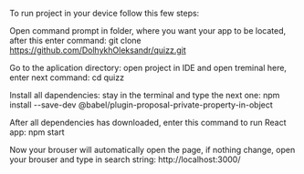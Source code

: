 To run project in your device follow this few steps:

Open command prompt in folder, where you want your app to be located, after this enter command:
git clone https://github.com/DolhykhOleksandr/quizz.git

Go to the aplication directory: open project in IDE and open treminal here, enter next command:
cd quizz

Install all dapendencies: stay in the terminal and type the next one:
npm install --save-dev @babel/plugin-proposal-private-property-in-object

After all dependencies has downloaded, enter this command to run React app:
npm start

Now your brouser will automatically open the page, if nothing change, open your brouser and type in search string: http://localhost:3000/

